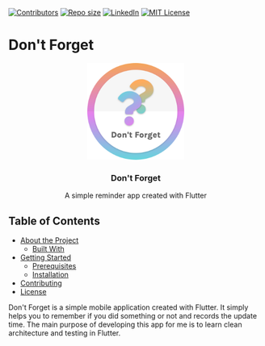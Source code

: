 <!-- Badges -->

[![Contributors][contributors-shield]][contributors-url]
[![Repo size][repo-size-shield]][repo-url]
[![LinkedIn][linkedin-shield]][linkedin-url]
[![MIT License][license-shield]][license-url]

# Don't Forget

<!-- Project Logo -->
<p align=center>
<img src="./assets/images/ic_launcher.png" widht=192 height=192/>
<h3 align=center>Don't Forget</h3>
<p align=center>A simple reminder app created with Flutter<p/>
</p>

<!-- TABLE OF CONTENTS -->

## Table of Contents

- [About the Project](#about-the-project)
  - [Built With](#built-with)
- [Getting Started](#getting-started)
  - [Prerequisites](#prerequisites)
  - [Installation](#installation)
- [Contributing](#contributing)
- [License](#license)

<!-- Description -->

Don't Forget is a simple mobile application created with Flutter. It simply helps you to remember if you did something or not and records the update time. The main purpose of developing this app for me is to learn clean architecture and testing in Flutter.

<!-- Variables -->

[repo-url]: https://github.com/rtanyildizi/dont-forget
[contributors-shield]: https://img.shields.io/github/contributors/rtanyildizi/dont-forget
[contributors-url]: https://github.com/rtanyildizi/dont-forget/graphs/contributors
[repo-size-shield]: https://img.shields.io/github/repo-size/rtanyildizi/dont-forget
[license-shield]: https://img.shields.io/github/license/rtanyildizi/dont-forget
[license-url]: https://github.com/rtanyildizi/dont-forget/blob/main/LICENSE
[linkedin-shield]: https://img.shields.io/badge/-LinkedIn-grey
[linkedin-url]: https://linkedin.com/in/nurettin-resul-a3a0141a7
